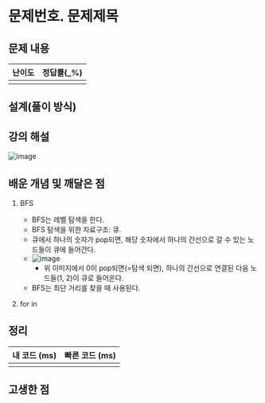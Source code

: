 # 문제번호. 문제제목

## 문제 내용


| 난이도 | 정답률(\_%) |
| :----: | :---------: |
|        |             |

## 설계(풀이 방식)

## 강의 해설
![image](https://user-images.githubusercontent.com/68037174/109781096-f5e85400-7c4a-11eb-8fc9-681c0dce2073.png)

## 배운 개념 및 깨달은 점
1. BFS
    - BFS는 레벨 탐색을 한다.
    - BFS 탐색을 위한 자료구조: 큐.
    - 큐에서 하나의 숫자가 pop되면, 해당 숫자에서 하나의 간선으로 갈 수 있는 노드들이 큐에 들어간다.
    - ![image](https://user-images.githubusercontent.com/68037174/110081432-438dc980-7dcf-11eb-9908-7f5fe423a3e3.png)
        - 위 이미지에서 0이 pop되면(=탐색 되면), 하나의 간선으로 연결된 다음 노드들(1, 2)이 큐로 들어온다.
    - BFS는 최단 거리를 찾을 때 사용된다.

2. for in

## 정리

| 내 코드 (ms) | 빠른 코드 (ms) |
| :----------: | :------------: |
|              |                |

## 고생한 점